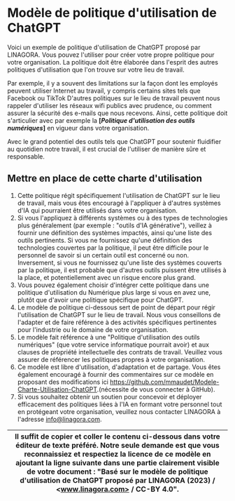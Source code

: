 # Modèle de politique d'utilisation de ChatGPT

Voici un exemple de politique d'utilisation de ChatGPT proposé par LINAGORA. Vous pouvez l'utiliser pour créer votre propre politique pour votre organisation. La politique doit être élaborée dans l'esprit des autres politiques d'utilisation que l'on trouve sur votre lieu de travail.

Par exemple, il y a souvent des limitations sur la façon dont les employés peuvent utiliser Internet au travail, y compris certains sites tels que Facebook ou TikTok D'autres politiques sur le lieu de travail peuvent nous rappeler d'utiliser les réseaux wifi publics avec prudence, ou comment assurer la sécurité des e-mails que nous recevons. Ainsi, cette politique doit s'articulier avec par exemple la **[_Politique d'utilisation des outils numériques_]** en vigueur dans votre organisation.

Avec le grand potentiel des outils tels que ChatGPT pour soutenir fluidifier au quotidien notre travail, il est crucial de l'utiliser de manière sûre et responsable.

## Mettre en place de cette charte d'utilisation

1. Cette politique régit spécifiquement l'utilisation de ChatGPT sur le lieu de travail, mais vous êtes encouragé à l'appliquer à d'autres systèmes d'IA qui pourraient être utilisés dans votre organisation.
2. Si vous l'appliquez à différents systèmes ou à des types de technologies plus généralement (par exemple : "outils d'IA générative"), veillez à fournir une définition des systèmes impactés, ainsi qu'une liste des outils pertinents. Si vous ne fournissez qu'une définition des technologies couvertes par la politique, il peut être difficile pour le personnel de savoir si un certain outil est concerné ou non.
Inversement, si vous ne fournissez qu'une liste des systèmes couverts par la politique, il est probable que d'autres outils puissent être utilisés à la place, et potentiellement avec un risque encore plus grand.
3. Vous pouvez également choisir d'intégrer cette politique dans une politique d'utilisation du Numérique plus large si vous en avez une, plutôt que d'avoir une politique spécifique pour ChatGPT.
4. Le modèle de politique ci-dessous sert de point de départ pour régir l'utilisation de ChatGPT sur le lieu de travail. Nous vous conseillons de l'adapter et de faire référence à des activités spécifiques pertinentes pour l'industrie ou le domaine de votre organisation.
5. Le modèle fait référence à une "Politique d'utilisation des outils numériques" (que votre service informatique pourrait avoir) et aux clauses de propriété intellectuelle des contrats de travail. Veuillez vous assurer de référencer les politiques propres à votre organisation.
6. Ce modèle est libre d'utilisation, d'adaptation et de partage.
Vous êtes également encouragé à fournir des commentaires sur ce modèle en proposant des modifications ici <https://github.com/mmaudet/Modele-Charte-Utilisation-ChatGPT>.(nécessite de vous connecter à GitHub).
7. Si vous souhaitez obtenir un soutien pour concevoir et déployer efficacement des politiques liées à l'IA en formant votre personnel tout en protégeant votre organisation, veuillez nous contacter LINAGORA à l'adresse <info@linagora.com>.

| Il suffit de copier et coller le contenu ci-dessous dans votre éditeur de texte préféré. Notre seule demande est que vous reconnaissiez et respectiez la licence de ce modèle en ajoutant la ligne suivante dans une partie clairement visible de votre document : "Basé sur le modèle de politique d'utilisation de ChatGPT proposé par LINAGORA (2023) / <www.linagora.com> / CC-BY 4.0".|
|---|
